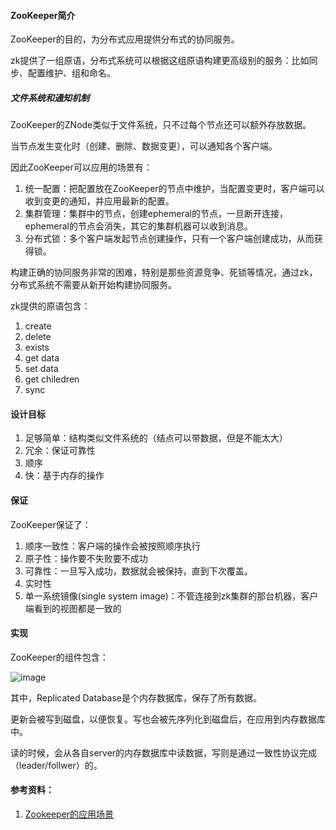 #### ZooKeeper简介
ZooKeeper的目的，为分布式应用提供分布式的协同服务。

zk提供了一组原语，分布式系统可以根据这组原语构建更高级别的服务：比如同步、配置维护、组和命名。

##### 文件系统和通知机制
ZooKeeper的ZNode类似于文件系统，只不过每个节点还可以额外存放数据。

当节点发生变化时（创建、删除、数据变更），可以通知各个客户端。

因此ZooKeeper可以应用的场景有：

1.	统一配置：把配置放在ZooKeeper的节点中维护，当配置变更时，客户端可以收到变更的通知，并应用最新的配置。
2.	集群管理：集群中的节点，创建ephemeral的节点，一旦断开连接，ephemeral的节点会消失，其它的集群机器可以收到消息。
3.	分布式锁：多个客户端发起节点创建操作，只有一个客户端创建成功，从而获得锁。

构建正确的协同服务非常的困难，特别是那些资源竞争、死锁等情况，通过zk，分布式系统不需要从新开始构建协同服务。

zk提供的原语包含：

1. create
2. delete
3. exists
4. get data
5. set data
6. get chiledren
7. sync

#### 设计目标
1. 足够简单：结构类似文件系统的（结点可以带数据，但是不能太大）
2. 冗余：保证可靠性
3. 顺序
4. 快：基于内存的操作

#### 保证

ZooKeeper保证了：

  1. 顺序一致性：客户端的操作会被按照顺序执行
  2. 原子性：操作要不失败要不成功
  3. 可靠性：一旦写入成功，数据就会被保持，直到下次覆盖。
  4. 实时性
  5. 单一系统镜像(single system image)：不管连接到zk集群的那台机器，客户端看到的视图都是一致的

#### 实现
ZooKeeper的组件包含：

![image](http://zookeeper.apache.org/doc/trunk/images/zkcomponents.jpg)

其中，Replicated Database是个内存数据库，保存了所有数据。

更新会被写到磁盘，以便恢复。写也会被先序列化到磁盘后，在应用到内存数据库中。

读的时候，会从各自server的内存数据库中读数据，写则是通过一致性协议完成（leader/follwer）的。

#### 参考资料：

1.	[Zookeeper的应用场景](http://ronghao.iteye.com/blog/1461798)

